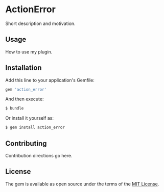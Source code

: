 # ActionError
Short description and motivation.

## Usage
How to use my plugin.

## Installation
Add this line to your application's Gemfile:

```ruby
gem 'action_error'
```

And then execute:
```bash
$ bundle
```

Or install it yourself as:
```bash
$ gem install action_error
```

## Contributing
Contribution directions go here.

## License
The gem is available as open source under the terms of the [MIT License](https://opensource.org/licenses/MIT).
